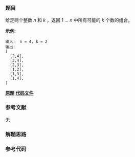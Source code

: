 ### 题目
给定两个整数 _n_ 和 _k_ ，返回 1 ... _n_ 中所有可能的 _k_ 个数的组合。

**示例:**

    
    
    输入:  n = 4, k = 2
    输出:
    [
      [2,4],
      [3,4],
      [2,3],
      [1,2],
      [1,3],
      [1,4],
    ]

 **[原题](https://leetcode-cn.com/problems/combinations/)**    **[代码文件]()**


### 参考文献
无

### 解题思路




### 参考代码

```go


```




